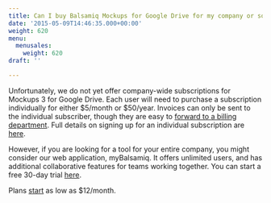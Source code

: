 ```yaml
---
title: Can I buy Balsamiq Mockups for Google Drive for my company or someone else?
date: '2015-05-09T14:46:35.000+00:00'
weight: 620
menu:
  menusales:
    weight: 620
draft: ''

---
```


Unfortunately, we do not yet offer company-wide subscriptions for Mockups 3 for Google Drive. Each user will need to purchase a subscription individually for either $5/month or $50/year. Invoices can only be sent to the individual subscriber, though they are easy to [forward to a billing department](/sales/gdrivesubscription/#finding-past-invoices). Full details on signing up for an individual subscription are [here](/sales/gdrivesubscription/#signing-up-for-a-subscription).

However, if you are looking for a tool for your entire company, you might consider our web application, myBalsamiq. It offers unlimited users, and has additional collaborative features for teams working together. You can start a free 30-day trial [here](https://balsamiq.com/products/mockups/mybalsamiq).

Plans [start](https://balsamiq.com/buy/#myb) as low as $12/month.
